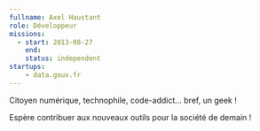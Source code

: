 ```yaml
---
fullname: Axel Haustant
role: Développeur
missions:
  - start: 2013-08-27
    end:
    status: independent
startups:
    - data.gouv.fr
---
```


Citoyen numérique, technophile, code-addict… bref, un geek !

Espère contribuer aux nouveaux outils pour la société de demain !
